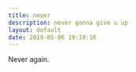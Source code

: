 ```yaml
---
title: never
description: never gonna give u up
layout: default
date: 2019-05-06 19:19:10
---
```

Never again.
